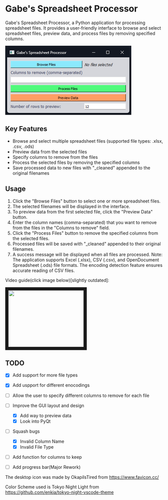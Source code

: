 # Gabe's Spreadsheet Processor

Gabe's Spreadsheet Processor, a Python application for processing spreadsheet files. It provides a user-friendly interface to browse and select spreadsheet files, preview data, and process files by removing specified columns.

![alt text](https://github.com/gmifflen/GabesSpreadsheetProcessor/blob/main/sc.png?raw=true)

## Key Features
- Browse and select multiple spreadsheet files (supported file types: .xlsx, .csv, .ods)
- Preview data from the selected files
- Specify columns to remove from the files
- Process the selected files by removing the specified columns
- Save processed data to new files with "_cleaned" appended to the original filenames

## Usage

1. Click the "Browse Files" button to select one or more spreadsheet files.
2. The selected filenames will be displayed in the interface.
3. To preview data from the first selected file, click the "Preview Data" button.
4. Enter the column names (comma-separated) that you want to remove from the files in the "Columns to remove" field.
5. Click the "Process Files" button to remove the specified columns from the selected files.
6. Processed files will be saved with "_cleaned" appended to their original filenames.
7. A success message will be displayed when all files are processed.
Note: The application supports Excel (.xlsx), CSV (.csv), and OpenDocument Spreadsheet (.ods) file formats. The encoding detection feature ensures accurate reading of CSV files.

Video guide(click image below)[slightly outdated]:

<a href="http://www.youtube.com/watch?feature=player_embedded&v=qC1W0BDccj4
" target="_blank"><img src="http://img.youtube.com/vi/qC1W0BDccj4/0.jpg" width="240" height="180" border="10" /></a>

## TODO
- [x] Add support for more file types
- [x] Add uspport for different enocodings
- [ ] Allow the user to specify different columns to remove for each file
- [ ] Improve the GUI layout and design
  - [x] Add way to preview data
  - [x] Look into PyQt
- [ ] Squash bugs
  - [x] Invalid Column Name
  - [x] Invalid File Type
- [ ] Add function for columns to keep
- [ ] Add progress bar(Major Rework)


The desktop icon was made by OkapiIsTired from https://www.favicon.cc/

Color Scheme used is Tokyo Night Light from https://github.com/enkia/tokyo-night-vscode-theme
